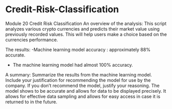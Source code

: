 # Credit-Risk-Classification
Module 20 Credit Risk Classification 
An overview of the analysis: This script analyzes various crypto currencies and predicts their market value using previously recorded values. This will help users make a choice based on the currencies performance.

The results: 
-Machine learning model accuracy : approximately 88% accurate.
- The machine learning model had almost 100% accuracy.

A summary: Summarize the results from the machine learning model. Include your justification for recommending the model for use by the company. If you don’t recommend the model, justify your reasoning.
The model shows to be accurate and allows for data to be displayed precisely. It allows for effective data sampling and allows for easy access in case it is returned to in the future. 
